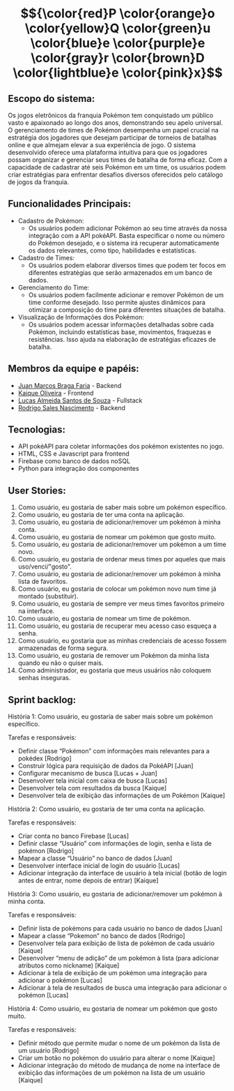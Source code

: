 # $${\color{red}P \color{orange}o \color{yellow}Q \color{green}u \color{blue}e \color{purple}e \color{gray}r \color{brown}D \color{lightblue}e \color{pink}x}$$

## Escopo do sistema:
Os jogos eletrônicos da franquia Pokémon tem conquistado um público vasto e apaixonado ao longo dos anos, demonstrando seu apelo universal. O gerenciamento de times de Pokémon desempenha um papel crucial na estratégia dos jogadores que desejam participar de torneios de batalhas online e que almejam elevar a sua experiência de jogo.
O sistema desenvolvido oferece uma plataforma intuitiva para que os jogadores possam organizar e gerenciar seus times de batalha de forma eficaz. Com a capacidade de cadastrar até seis Pokémon em um time, os usuários podem criar estratégias para enfrentar desafios diversos oferecidos pelo catálogo de jogos da franquia.

## Funcionalidades Principais:
- Cadastro de Pokémon:
  - Os usuários podem adicionar Pokémon ao seu time através da nossa integração com a API pokéAPI. Basta especificar o nome ou número do Pokémon desejado, e o sistema irá recuperar automaticamente os dados relevantes, como tipo, habilidades e estatísticas.
- Cadastro de Times:
  - Os usuários podem elaborar diversos times que podem ter focos em diferentes estratégias que serão armazenados em um banco de dados.
- Gerenciamento do Time:
  - Os usuários podem facilmente adicionar e remover Pokémon de um time conforme desejado. Isso permite ajustes dinâmicos para otimizar a composição do time para diferentes situações de batalha.
- Visualização de Informações dos Pokémon:
  - Os usuários podem acessar informações detalhadas sobre cada Pokémon, incluindo estatísticas base, movimentos, fraquezas e resistências. Isso ajuda na elaboração de estratégias eficazes de batalha.

## Membros da equipe e papéis:
- [Juan Marcos Braga Faria](https://github.com/juanmfaria) - Backend
- [Kaique Oliveira](https://github.com/kaiqueoliveir0) - Frontend
- [Lucas Almeida Santos de Souza](https://github.com/zzzluquinhas) - Fullstack
- [Rodrigo Sales Nascimento](https://github.com/rodrigo-salesn) - Backend

## Tecnologias:
- API pokéAPI para coletar informações dos pokémon existentes no jogo.
- HTML, CSS e Javascript para frontend
- Firebase como banco de dados noSQL
- Python para integração dos componentes

## User Stories:
1. Como usuário, eu gostaria de saber mais sobre um pokémon específico.
1. Como usuário, eu gostaria de ter uma conta na aplicação.
1. Como usuário, eu gostaria de adicionar/remover um pokémon à minha conta.
1. Como usuário, eu gostaria de nomear um pokémon que gosto muito.
1. Como usuário, eu gostaria de adicionar/remover um pokémon a um time novo.
1. Como usuário, eu gostaria de ordenar meus times por aqueles que mais uso/venci/"gosto".
1. Como usuário, eu gostaria de adicionar/remover um pokémon à minha lista de favoritos.
1. Como usuário, eu gostaria de colocar um pokémon novo num time já montado (substituir).
1. Como usuário, eu gostaria de sempre ver meus times favoritos primeiro na interface.
1. Como usuário, eu gostaria de nomear um time de pokémon.
1. Como usuário, eu gostaria de recuperar meu acesso caso esqueça a senha.
1. Como usuário, eu gostaria que as minhas credenciais de acesso fossem armazenadas de forma segura.
1. Como usuário, eu gostaria de remover um Pokémon da minha lista quando eu não o quiser mais.
1. Como administrador, eu gostaria que meus usuários não coloquem senhas inseguras.


## Sprint backlog:
História 1: Como usuário, eu gostaria de saber mais sobre um pokémon específico.

Tarefas e responsáveis:
- Definir classe “Pokémon” com informações mais relevantes para a pokédex [Rodrigo]
- Construir lógica para requisição de dados da PokéAPI [Juan]
- Configurar mecanismo de busca [Lucas + Juan]
- Desenvolver tela inicial com caixa de busca [Lucas]
- Desenvolver tela com resultados da busca [Kaique]
- Desenvolver tela de exibição das informações de um Pokémon [Kaique]

História 2: Como usuário, eu gostaria de ter uma conta na aplicação.

Tarefas e responsáveis:
- Criar conta no banco Firebase [Lucas]
- Definir classe “Usuário” com informações de login, senha e lista de pokémon [Rodrigo]
- Mapear a classe “Usuário” no banco de dados [Juan]
- Desenvolver interface inicial de login do usuário [Lucas]
- Adicionar integração da interface de usuário à tela inicial (botão de login antes de entrar, nome depois de entrar) [Kaique]


História 3: Como usuário, eu gostaria de adicionar/remover um pokémon à minha conta.

Tarefas e responsáveis:
- Definir lista de pokémons para cada usuário no banco de dados [Juan]
- Mapear a classe “Pokemon” no banco de dados [Rodrigo]
- Desenvolver tela para exibição de lista de pokémon de cada usuário [Kaique]
- Desenvolver “menu de adição” de um pokémon à lista (para adicionar atributos como nickname) [Kaique]
- Adicionar à tela de exibição de um pokémon uma integração para adicionar o pokémon [Lucas]
- Adicionar à tela de resultados de busca uma integração para adicionar o pokémon [Lucas]


História 4: Como usuário, eu gostaria de nomear um pokémon que gosto muito.

Tarefas e responsáveis:
- Definir método que permite mudar o nome de um pokémon da lista de um usuário [Rodrigo]
- Criar um botão no pokémon do usuário para alterar o nome [Kaique]
- Adicionar integração do método de mudança de nome na interface de exibição das informações de um pokémon na lista de um usuário [Kaique]
